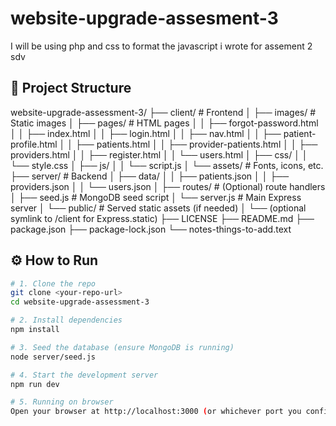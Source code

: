 # website-upgrade-assesment-3
I will be using php and css to format the javascript i wrote for assement 2 sdv

## 🚀 Project Structure
website-upgrade-assessment-3/
├── client/                     # Frontend
│   ├── images/                 # Static images
│   ├── pages/                  # HTML pages
│   │   ├── forgot-password.html
│   │   ├── index.html
│   │   ├── login.html
│   │   ├── nav.html
│   │   ├── patient-profile.html
│   │   ├── patients.html
│   │   ├── provider-patients.html
│   │   ├── providers.html
│   │   ├── register.html
│   │   └── users.html
│   ├── css/
│   │   └── style.css
│   ├── js/
│   │   └── script.js
│   └── assets/                 # Fonts, icons, etc.
├── server/                     # Backend
│   ├── data/
│   │   ├── patients.json
│   │   ├── providers.json
│   │   └── users.json
│   ├── routes/                 # (Optional) route handlers
│   ├── seed.js                 # MongoDB seed script
│   └── server.js               # Main Express server
│   └── public/                 # Served static assets (if needed)
│       └── (optional symlink to /client for Express.static)
├── LICENSE
├── README.md
├── package.json
├── package-lock.json
└── notes-things-to-add.text


## ⚙️ How to Run

```bash
# 1. Clone the repo
git clone <your‑repo‑url>
cd website-upgrade-assessment‑3

# 2. Install dependencies
npm install

# 3. Seed the database (ensure MongoDB is running)
node server/seed.js

# 4. Start the development server
npm run dev

# 5. Running on browser
Open your browser at http://localhost:3000 (or whichever port you configured).